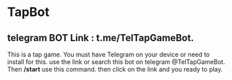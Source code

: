 # TapBot

##  telegram BOT Link : t.me/TelTapGameBot.
This is a tap game. You must have Telegram on your device or need to install for this. use the link or search this bot on telegram @TelTapGameBot. 
Then  **/start** use this command.
then click on the link and you ready to play.
